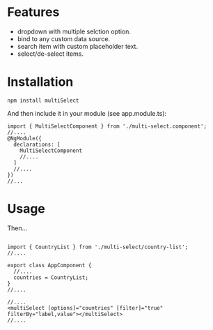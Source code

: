 # Features

- dropdown with multiple selction option.
- bind to any custom data source.
- search item with custom placeholder text.
- select/de-select items.

# Installation

`npm install multiSelect`


And then include it in your module (see app.module.ts):

```
import { MultiSelectComponent } from './multi-select.component';
//....
@NgModule({
  declarations: [
    MultiSelectComponent
	//....
  ]
  //....
})
//...
```

# Usage

Then...


```

import { CountryList } from './multi-select/country-list';
//....

export class AppComponent {
  //....
  countries = CountryList;
}
//....
```

```
//....
<multiSelect [options]="countries" [filter]="true" filterBy="label,value"></multiSelect>
//....
```